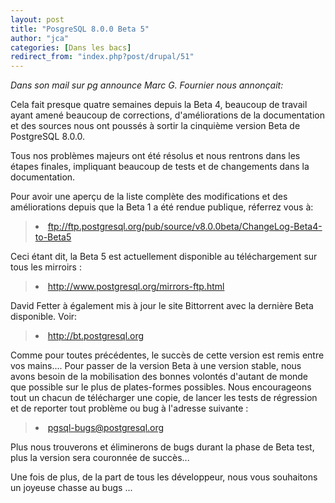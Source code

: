 ```yaml
---
layout: post
title: "PosgreSQL 8.0.0 Beta 5"
author: "jca"
categories: [Dans les bacs]
redirect_from: "index.php?post/drupal/51"
---
```



<p></p>

<!--more-->


<em>Dans son mail sur pg announce Marc G. Fournier nous annonçait:</em>

<p>

Cela fait presque quatre semaines depuis la Beta 4, beaucoup de travail ayant amené beaucoup de corrections, d'améliorations de la documentation et des sources nous ont poussés à sortir la cinquième version Beta de PostgreSQL 8.0.0.</p>

<p>

Tous nos problèmes majeurs ont été résolus et nous rentrons dans les étapes finales, impliquant beaucoup de tests et de changements dans la documentation.</p>

<p>

Pour avoir une aperçu de la liste complète des modifications et des améliorations depuis que la Beta 1 a été rendue publique, réferrez vous à:</p>

<blockquote><p>

<li><a href="ftp://ftp.postgresql.org/pub/source/v8.0.0beta/ChangeLog-Beta4-to-Beta5">ftp://ftp.postgresql.org/pub/source/v8.0.0beta/ChangeLog-Beta4-to-Beta5</a>

</li>

</p></blockquote>

Ceci étant dit, la Beta 5 est actuellement disponible au téléchargement sur tous les mirroirs :<br />

<blockquote><p>

<li><a href="http://www.postgresql.org/mirrors-ftp.html">http://www.postgresql.org/mirrors-ftp.html</a>

</li>

</p></blockquote>

<p>

David Fetter à également mis à jour le site Bittorrent avec la dernière Beta disponible. Voir:

</p>

<blockquote><p>

<li><a href="http://bt.postgresql.org">http://bt.postgresql.org</a>

</li>

</p></blockquote>

<p>

Comme pour toutes précédentes, le succès de cette version est remis entre vos mains.... Pour passer de la version Beta à une version stable, nous avons besoin de la mobilisation des bonnes volontés d'autant de monde que possible sur le plus de plates-formes possibles. Nous encourageons tout un chacun de télécharger une copie, de lancer les tests de régression et de reporter tout problème ou bug à l'adresse suivante :</p>

<blockquote><p>

<li><a href="mailto:pgsql-bugs@postgresql.org">pgsql-bugs@postgresql.org</a>

</li>

</p></blockquote>

<p>

Plus nous trouverons et éliminerons de bugs durant la phase de Beta test, plus la version sera couronnée de succès...

</p>

<p>

Une fois de plus, de la part de tous les développeur, nous vous souhaitons un joyeuse chasse au bugs ...

</p>